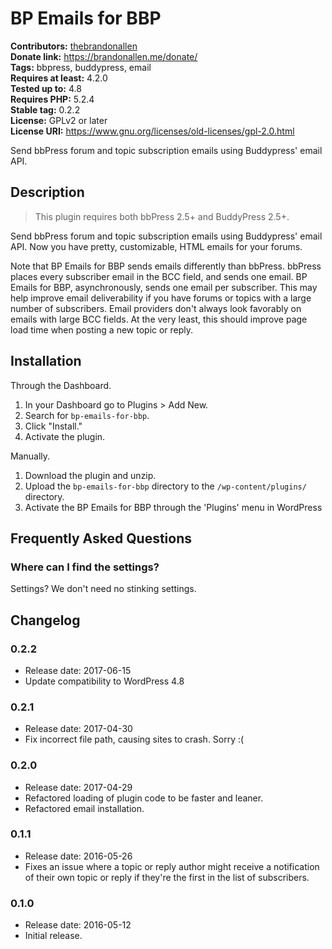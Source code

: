 # BP Emails for BBP #
**Contributors:** [thebrandonallen](https://profiles.wordpress.org/thebrandonallen)  
**Donate link:** https://brandonallen.me/donate/  
**Tags:** bbpress, buddypress, email  
**Requires at least:** 4.2.0  
**Tested up to:** 4.8  
**Requires PHP:** 5.2.4  
**Stable tag:** 0.2.2  
**License:** GPLv2 or later  
**License URI:** https://www.gnu.org/licenses/old-licenses/gpl-2.0.html  

Send bbPress forum and topic subscription emails using Buddypress' email API.

## Description ##

>This plugin requires both bbPress 2.5+ and BuddyPress 2.5+.

Send bbPress forum and topic subscription emails using Buddypress' email API. Now you have pretty, customizable, HTML emails for your forums.

Note that BP Emails for BBP sends emails differently than bbPress. bbPress places every subscriber email in the BCC field, and sends one email. BP Emails for BBP, asynchronously, sends one email per subscriber. This may help improve email deliverability if you have forums or topics with a large number of subscribers. Email providers don't always look favorably on emails with large BCC fields. At the very least, this should improve page load time when posting a new topic or reply.

## Installation ##

Through the Dashboard.

1. In your Dashboard go to Plugins > Add New.
1. Search for `bp-emails-for-bbp`.
1. Click "Install."
1. Activate the plugin.

Manually.

1. Download the plugin and unzip.
1. Upload the `bp-emails-for-bbp` directory to the `/wp-content/plugins/` directory.
1. Activate the BP Emails for BBP through the 'Plugins' menu in WordPress

## Frequently Asked Questions ##

### Where can I find the settings? ###

Settings? We don't need no stinking settings.

## Changelog ##

### 0.2.2 ###
* Release date: 2017-06-15
* Update compatibility to WordPress 4.8

### 0.2.1 ###
* Release date: 2017-04-30
* Fix incorrect file path, causing sites to crash. Sorry :(

### 0.2.0 ###
* Release date: 2017-04-29
* Refactored loading of plugin code to be faster and leaner.
* Refactored email installation.

### 0.1.1 ###
* Release date: 2016-05-26
* Fixes an issue where a topic or reply author might receive a notification of their own topic or reply if they're the first in the list of subscribers.

### 0.1.0 ###
* Release date: 2016-05-12
* Initial release.
